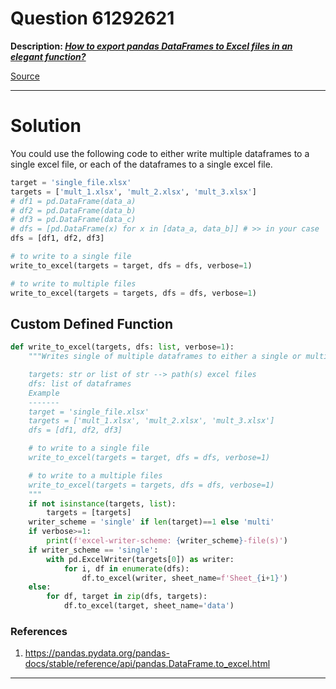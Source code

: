 # Question 61292621

**Description: [_How to export pandas DataFrames to Excel files in an elegant function?_][#Q]**

[Source][#Q]

[#Q]: https://stackoverflow.com/questions/61292621/how-to-export-pandas-dataframes-to-excel-files-in-an-elegant-function

---

# Solution

You could use the following code to either write multiple dataframes to a single excel file, or each of the dataframes to a single excel file.

```python
target = 'single_file.xlsx'
targets = ['mult_1.xlsx', 'mult_2.xlsx', 'mult_3.xlsx']
# df1 = pd.DataFrame(data_a)
# df2 = pd.DataFrame(data_b)
# df3 = pd.DataFrame(data_c)
# dfs = [pd.DataFrame(x) for x in [data_a, data_b]] # >> in your case
dfs = [df1, df2, df3]

# to write to a single file
write_to_excel(targets = target, dfs = dfs, verbose=1)

# to write to multiple files
write_to_excel(targets = targets, dfs = dfs, verbose=1)
```

## Custom Defined Function

```python
def write_to_excel(targets, dfs: list, verbose=1):
    """Writes single of multiple dataframes to either a single or multiple excel files.

    targets: str or list of str --> path(s) excel files
    dfs: list of dataframes
    Example
    -------
    target = 'single_file.xlsx'
    targets = ['mult_1.xlsx', 'mult_2.xlsx', 'mult_3.xlsx']
    dfs = [df1, df2, df3]

    # to write to a single file
    write_to_excel(targets = target, dfs = dfs, verbose=1)

    # to write to a multiple files
    write_to_excel(targets = targets, dfs = dfs, verbose=1)
    """
    if not isinstance(targets, list):
        targets = [targets]
    writer_scheme = 'single' if len(target)==1 else 'multi'
    if verbose>=1:
        print(f'excel-writer-scheme: {writer_scheme}-file(s)')
    if writer_scheme == 'single':
        with pd.ExcelWriter(targets[0]) as writer:
            for i, df in enumerate(dfs):
                df.to_excel(writer, sheet_name=f'Sheet_{i+1}')
    else:
        for df, target in zip(dfs, targets):
            df.to_excel(target, sheet_name='data')
```

### References

1. https://pandas.pydata.org/pandas-docs/stable/reference/api/pandas.DataFrame.to_excel.html

---
